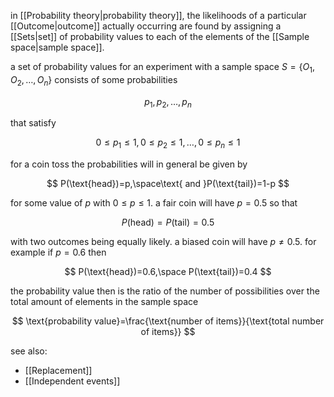 in [[Probability theory|probability theory]], the likelihoods of a particular [[Outcome|outcome]] actually occurring are found by assigning a [[Sets|set]] of probability values to each of the elements of the [[Sample space|sample space]].

a set of probability values for an experiment with a sample space $S=\{O_1,O_2,\dots,O_n\}$ consists of some probabilities

$$
p_1,p_2,\dots,p_n
$$

that satisfy

$$
0\leq p_1\leq1,0\leq p_2\leq1,\dots,0\leq p_n\leq1
$$

for a coin toss the probabilities will in general be given by 

$$
P(\text{head})=p,\space\text{ and }P(\text{tail})=1-p
$$

for some value of $p$ with $0\leq p\leq1$. a fair coin will have $p=0.5$ so that

$$
P(\text{head})=P(\text{tail})=0.5
$$

with two outcomes being equally likely. a biased coin will have $p\neq0.5$. for example if $p=0.6$ then

$$
P(\text{head})=0.6,\space P(\text{tail})=0.4
$$

the probability value then is the ratio of the number of possibilities over the total amount of elements in the sample space

$$
\text{probability value}=\frac{\text{number of items}}{\text{total number of items}}
$$

see also: 
- [[Replacement]]
- [[Independent events]]